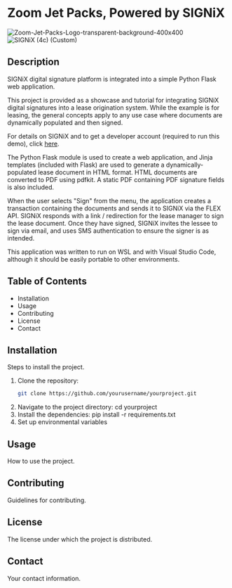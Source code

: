 # Zoom Jet Packs, Powered by SIGNiX
![Zoom-Jet-Packs-Logo-transparent-background-400x400](https://github.com/user-attachments/assets/db329363-cef2-4908-9482-96ee80712bd6)
![SIGNiX (4c) (Custom)](https://github.com/user-attachments/assets/af5bbf18-ee52-41b3-9637-cd28c5537ac4)

## Description
SIGNiX digital signature platform is integrated into a simple Python Flask web application.

This project is provided as a showcase and tutorial for integrating SIGNiX digital signatures
into a lease origination system. While the example is for leasing, the general concepts apply to any use case where
documents are dynamically populated and then signed.

For details on SIGNiX and to get a developer account (required to run this demo), click [here](https://www.signix.com/).

The Python Flask module is used to create a web application, and Jinja templates (included with 
Flask) are used to generate a dynamically-populated lease document in HTML format. HTML documents are converted to PDF using 
pdfkit. A static PDF containing PDF signature fields is also included.

When the user selects "Sign" from the menu, the application creates a transaction containing the
documents and sends it to SIGNiX via the FLEX API. SIGNiX responds with a link / redirection for the lease 
manager to sign the lease document. Once they have signed, SIGNiX invites the lessee to sign via email,
and uses SMS authentication to ensure the signer is as intended.

This application was written to run on WSL and with Visual Studio Code, although it should be easily portable to other environments.

## Table of Contents
- Installation
- Usage
- Contributing
- License
- Contact

## Installation
Steps to install the project.

1. Clone the repository:
   ```bash
   git clone https://github.com/yourusername/yourproject.git
2. Navigate to the project directory:
   cd yourproject
3. Install the dependencies:
   pip install -r requirements.txt
4. Set up environmental variables

## Usage
How to use the project.

## Contributing
Guidelines for contributing.

## License
The license under which the project is distributed.

## Contact
Your contact information.
